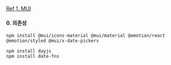 [Ref 1. MUI](https://mui.com/)
#### 0. 의존성
```
npm install @mui/icons-material @mui/material @emotion/react @emotion/styled @mui/x-date-pickers

npm install dayjs
npm install date-fns
```